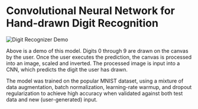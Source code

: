 # Convolutional Neural Network for Hand-drawn Digit Recognition
![Digit Recognizer Demo](digit-recognizer-demo2.gif)

Above is a demo of this model. Digits 0 through 9 are drawn on the canvas by the user. Once the user executes the prediction, the canvas is processed into an image, scaled and inverted. The processed image is input into a CNN, which predicts the digit the user has drawn. 

The model was trained on the popular MNIST dataset, using a mixture of data augmentation, batch normalization, learning-rate warmup, and dropout regularization to achieve high accuracy when validated against both test data and new (user-generated) input.